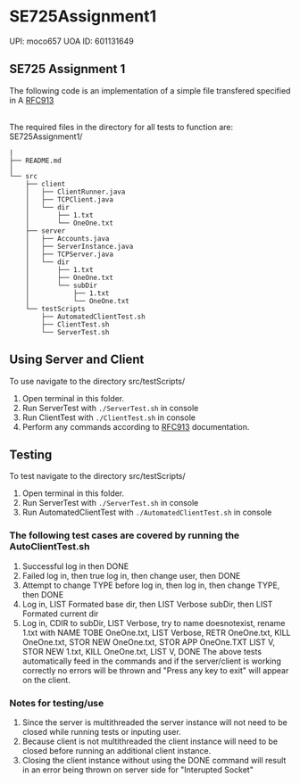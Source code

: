 # SE725Assignment1 
UPI: moco657
UOA ID: 601131649
<br>
## SE725 Assignment 1
The following code is an implementation of a simple file transfered specified in A [RFC913](https://datatracker.ietf.org/doc/html/rfc913)

<br>
The required files in the directory for all tests to function are: SE725Assignment1/<br>

```
|
├── README.md 
│              
└── src
    ├── client
    │   ├── ClientRunner.java
    │   ├── TCPClient.java
    │   └── dir
    │       ├── 1.txt
    │       └── OneOne.txt
    ├── server
    │   ├── Accounts.java
    │   ├── ServerInstance.java
    │   ├── TCPServer.java
    │   └── dir
    │       ├── 1.txt
    │       ├── OneOne.txt
    │       └── subDir
    │           ├── 1.txt
    │           └── OneOne.txt
    └── testScripts
        ├── AutomatedClientTest.sh
        ├── ClientTest.sh
        └── ServerTest.sh
```


## Using Server and Client
To use navigate to the directory src/testScripts/ <br>
1. Open terminal in this folder.
2. Run ServerTest with `./ServerTest.sh` in console
3. Run ClientTest with `./ClientTest.sh` in console
4. Perform any commands according to [RFC913](https://datatracker.ietf.org/doc/html/rfc913) documentation.
## Testing
To test navigate to the directory src/testScripts/ <br>
1. Open terminal in this folder.
2. Run ServerTest with `./ServerTest.sh` in console
3. Run AutomatedClientTest with `./AutomatedClientTest.sh` in console
### The following test cases are covered by running the AutoClientTest.sh
1. Successful log in then DONE
2. Failed log in, then true log in, then change user, then DONE
3. Attempt to change TYPE before log in, then log in, then change TYPE, then DONE
4. Log in, LIST Formated base dir, then LIST Verbose subDir, then LIST Formated current dir
5. Log in, CDIR to subDir, LIST Verbose, try to name doesnotexist, rename 1.txt with NAME TOBE OneOne.txt, LIST Verbose, RETR OneOne.txt, KILL OneOne.txt, STOR NEW OneOne.txt, STOR APP OneOne.TXT LIST V, STOR NEW 1.txt, KILL OneOne.txt, LIST V, DONE
The above tests automatically feed in the commands and if the server/client is working correctly no errors will be thrown and "Press any key to exit" will appear on the client.
### Notes for testing/use
1. Since the server is multithreaded the server instance will not need to be closed while running tests or inputing user. 
2. Because client is not multithreaded the client instance will need to be closed before running an additional client instance.
3. Closing the client instance without using the DONE command will result in an error being thrown on server side for "Interupted Socket"

